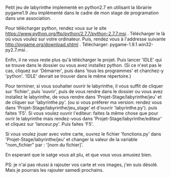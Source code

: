 Petit jeu de labyrinthe implementé en python2.7 en utilisant la librairie pygame1.9
Jeu implémenté dans le cadre de mon stage de programation dans une association.

Pour télécharger python, rendez vous sur le site https://www.python.org/ftp/python/2.7.7/python-2.7.7.msi .
Télécharger le là où vous voulez sur votre ordinateur. Puis, rendez vous à l'addresse suivante http://pygame.org/download.shtml .
Télécharger: pygame-1.9.1.win32-py2.7.msi .

Enfin, il ne vous reste plus qu'à télécharger le projet. Puis lancer 'IDLE' qui se trouve dans le dossier ou vous avez installez python. 
(Si ce n'est pas le cas, cliquez sur 'Démarrer', puis dans 'tous les programmes' et charchez-y 'python'. 'IDLE' devrait se trouver dans le même répertoire.)

Pour terminer, si vous souhaiter ouvrir le labyrinthe, il vous suffit de cliquer sur 'fichier', puis 'ouvrir', puis de vous rendre dans le dossier ou vous avez installez le labyrinthe, de vous rendre dans 'Projet-Stage/labyrinthe/jeu' et de cliquer sur 'labyrinthe.py'. (ou si vous préferer ma version: rendez vous dans 'Projet-Stage/labyrinthe/jeu_stage' et d'ouvrir 'labyrinthe.py'). puis faites 'F5'.
Si vous voulez ouvrir l'editeur: faites la même chose que pour ovrir le labyrinthe mais rendez-vous dans 'Projet-Stage/labyrinthe/editeur' et cliquez sur 'lanceur.py'. Puis faites 'F5'.

Si vous voulez jouer avec votre carte, ouvrez le fichier 'fonctions.py' dans 'Projet-Stage/labyrinthe/jeu' et changer la valeur de la variable "nom_fichier" par : '[nom du fichier]'.

En esperant que le satge vous ait plu, et que vous vous amusiez bien.

PS: je n'ai pas réussi à rajouter vos carte et vos images, j'en suis désolé.
Mais je pourrais les rajouter samedi prochains.
